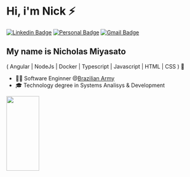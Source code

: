 <h1>Hi, i'm Nick ⚡</h1>

[![Linkedin Badge](https://img.shields.io/badge/-LinkedIn-6633cc?style=flat-square&logo=Linkedin&logoColor=white&link=https://www.linkedin.com/in/nixoletas/)](https://www.linkedin.com/in/nixoletas/)
[![Personal Badge](https://img.shields.io/badge/-Website-6633cc?style=flat-square&logo=Me&logoColor=white&link=https://www.fernandakipper.com/)](https://nixoletas.github.io/me)
[![Gmail Badge](https://img.shields.io/badge/-contato@fernandakipper.com-6633cc?style=flat-square&logo=Gmail&logoColor=white&link=mailto:contato@fernandakipper.com)](mailto:contato@fernandakipper.com)


## My name is Nicholas Miyasato
( Angular | NodeJs | Docker | Typescript | Javascript | HTML | CSS ) 🚀
- 👩‍💻 Software Enginner @[Brazilian Army](https://www.eb.mil.br/)
- 🎓 Technology degree in Systems Analisys & Development

<div align="left">
  
  <img width="41%" height="195px" src="https://github-readme-stats.vercel.app/api/top-langs/?username=Fernanda-Kipper&layout=compact&hide_border=true&title_color=8f00ff&text_color=ffffff&bg_color=0d1117" />
  
 </div>

